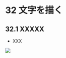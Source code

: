 # 32 文字を描く

## 32.1 XXXXX
- XXX
	
![](https://raw.githubusercontent.com/Siv3D/siv3d.site.resource/main/2025/tutorial2/font/1.png)

```cpp

```

